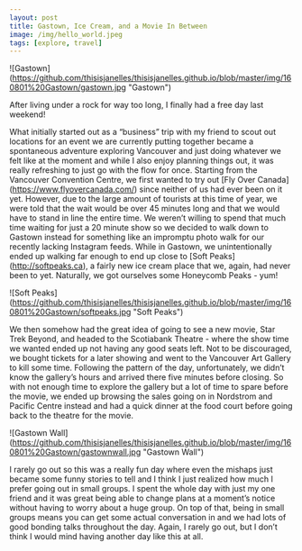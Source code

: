 ```yaml
---
layout: post
title: Gastown, Ice Cream, and a Movie In Between
image: /img/hello_world.jpeg
tags: [explore, travel]
---
```


![Gastown] (https://github.com/thisisjanelles/thisisjanelles.github.io/blob/master/img/160801%20Gastown/gastown.jpg "Gastown")

After living under a rock for way too long, I finally had a free day last weekend!

What initially started out as a “business” trip with my friend to scout out locations for an event we are currently putting together became a spontaneous adventure exploring Vancouver and just doing whatever we felt like at the moment and while I also enjoy planning things out, it was really refreshing to just go with the flow for once. Starting from the Vancouver Convention Centre, we first wanted to try out [Fly Over Canada] (https://www.flyovercanada.com/) since neither of us had ever been on it yet. However, due to the large amount of tourists at this time of year, we were told that the wait would be over 45 minutes long and that we would have to stand in line the entire time. We weren’t willing to spend that much time waiting for just a 20 minute show so we decided to walk down to Gastown instead for something like an impromptu photo walk for our recently lacking Instagram feeds. While in Gastown, we unintentionally ended up walking far enough to end up close to [Soft Peaks] (http://softpeaks.ca), a fairly new ice cream place that we, again, had never been to yet. Naturally, we got ourselves some Honeycomb Peaks - yum!

![Soft Peaks] (https://github.com/thisisjanelles/thisisjanelles.github.io/blob/master/img/160801%20Gastown/softpeaks.jpg "Soft Peaks")

We then somehow had the great idea of going to see a new movie, Star Trek Beyond, and headed to the Scotiabank Theatre - where the show time we wanted ended up not having any good seats left. Not to be discouraged, we bought tickets for a later showing and went to the Vancouver Art Gallery to kill some time. Following the pattern of the day, unfortunately, we didn’t know the gallery’s hours and arrived there five minutes before closing. So with not enough time to explore the gallery but a lot of time to spare before the movie, we ended up browsing the sales going on in Nordstrom and Pacific Centre instead and had a quick dinner at the food court before going back to the theatre for the movie.

![Gastown Wall] (https://github.com/thisisjanelles/thisisjanelles.github.io/blob/master/img/160801%20Gastown/gastownwall.jpg "Gastown Wall")

I rarely go out so this was a really fun day where even the mishaps just became some funny stories to tell and I think I just realized how much I prefer going out in small groups. I spent the whole day with just my one friend and it was great being able to change plans at a moment’s notice without having to worry about a huge group. On top of that, being in small groups means you can get some actual conversation in and we had lots of good bonding talks throughout the day. Again, I rarely go out, but I don’t think I would mind having another day like this at all.
